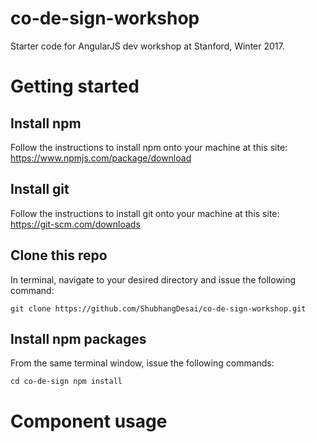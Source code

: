 # co-de-sign-workshop
Starter code for AngularJS dev workshop at Stanford, Winter 2017.

# Getting started
## Install npm
Follow the instructions to install npm onto your machine at this site: https://www.npmjs.com/package/download
## Install git
Follow the instructions to install git onto your machine at this site: https://git-scm.com/downloads
## Clone this repo
In terminal, navigate to your desired directory and issue the following command:

`git clone https://github.com/ShubhangDesai/co-de-sign-workshop.git`
## Install npm packages
From the same terminal window, issue the following commands:

`cd co-de-sign
npm install`
# Component usage
